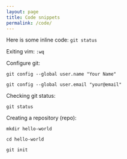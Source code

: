 ```yaml
---
layout: page
title: Code snippets
permalink: /code/
---
```


Here is some inline code: `git status`

Exiting vim: `:wq`


Configure git:

`git config --global user.name "Your Name"`

`git config --global user.email "your@email"`


Checking git status:

`git status`


Creating a repository (repo):

`mkdir hello-world`

`cd hello-world`

`git init`
